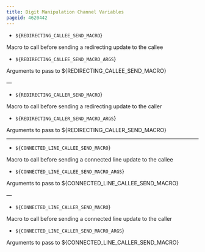 ```yaml
---
title: Digit Manipulation Channel Variables
pageid: 4620442
---
```


* `${REDIRECTING_CALLEE_SEND_MACRO`}  

 Macro to call before sending a redirecting update to the callee

* `${REDIRECTING_CALLEE_SEND_MACRO_ARGS`}  

 Arguments to pass to ${REDIRECTING_CALLEE_SEND_MACRO}

—

* `${REDIRECTING_CALLER_SEND_MACRO`}  

 Macro to call before sending a redirecting update to the caller

* `${REDIRECTING_CALLER_SEND_MACRO_ARGS`}  

 Arguments to pass to ${REDIRECTING_CALLER_SEND_MACRO}

---

* `${CONNECTED_LINE_CALLEE_SEND_MACRO`}  

 Macro to call before sending a connected line update to the callee

* `${CONNECTED_LINE_CALLEE_SEND_MACRO_ARGS`}  

 Arguments to pass to ${CONNECTED_LINE_CALLEE_SEND_MACRO}

—

* `${CONNECTED_LINE_CALLER_SEND_MACRO`}  

 Macro to call before sending a connected line update to the caller

* `${CONNECTED_LINE_CALLER_SEND_MACRO_ARGS`}  

 Arguments to pass to ${CONNECTED_LINE_CALLER_SEND_MACRO}
